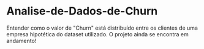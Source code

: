 # Analise-de-Dados-de-Churn
Entender como o valor de "Churn" está distribuído entre os clientes de uma empresa hipotética do dataset utilizado. O projeto ainda se encontra em andamento!
